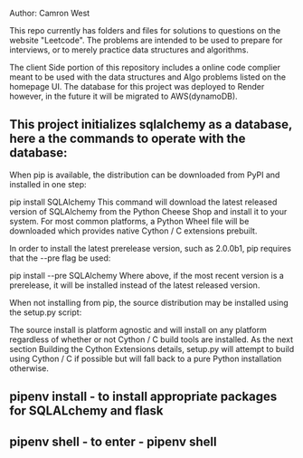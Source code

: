    Author: Camron West

This repo currently has folders and files for solutions to questions on the website "Leetcode".
The problems are intended to be used to prepare for interviews, or to merely practice data structures and algorithms.

The client Side portion of this repository includes a online code complier meant to be used with the data structures and Algo problems listed on the homepage UI.
The database for this project was deployed to Render however, in the future it will be migrated to AWS(dynamoDB).

This project initializes sqlalchemy as a database, here a the commands to operate with the database:
-------------------------------------------------------------------------------------------------------------------------------------------------------------------------
When pip is available, the distribution can be downloaded from PyPI and installed in one step:

pip install SQLAlchemy
This command will download the latest released version of SQLAlchemy from the Python Cheese Shop and install it to your system. For most common platforms, a Python Wheel file will be downloaded which provides native Cython / C extensions prebuilt.

In order to install the latest prerelease version, such as 2.0.0b1, pip requires that the --pre flag be used:

pip install --pre SQLAlchemy
Where above, if the most recent version is a prerelease, it will be installed instead of the latest released version.


When not installing from pip, the source distribution may be installed using the setup.py script:


The source install is platform agnostic and will install on any platform regardless of whether or not Cython / C build tools are installed. As the next section Building the Cython Extensions details, setup.py will attempt to build using Cython / C if possible but will fall back to a pure Python installation otherwise.

## pipenv install - to install appropriate packages for SQLALchemy and flask
## pipenv shell - to enter - pipenv shell
